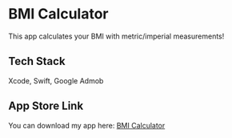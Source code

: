 # BMI Calculator
This app calculates your BMI with metric/imperial measurements!

## Tech Stack
Xcode, Swift, Google Admob

## App Store Link
You can download my app here: [BMI Calculator](https://apps.apple.com/us/app/bmi-calculator-fast-simple/id1467544257)
